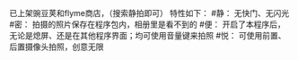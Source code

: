 已上架豌豆荚和flyme商店，（搜索静拍即可）
特性如下：
#静：
无快门、无闪光 
#密：
拍摄的照片保存在程序包内，相册里是看不到的 
#便：
开启了本程序后，无论是熄屏、还是在其他程序界面；均可使用音量键来拍照 
#悦：
可使用前置、后置摄像头拍照，创意无限